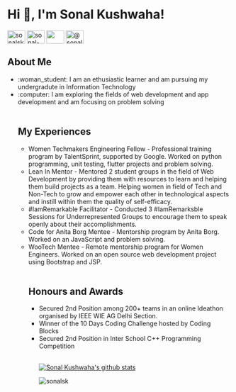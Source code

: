 <h1>Hi 👋, I'm Sonal Kushwaha!</h1>

<a href="https://twitter.com/sonalsk2306" target="blank"><img align="center" src="https://cdn.jsdelivr.net/npm/simple-icons@3.0.1/icons/twitter.svg" alt="sonalsk2306" height="30" width="40" /></a>
<a href="https://linkedin.com/in/sonal-kushwaha" target="blank"><img align="center" src="https://cdn.jsdelivr.net/npm/simple-icons@3.0.1/icons/linkedin.svg" alt="sonal-kushwaha" height="30" width="40" /></a>
<a href="mailto:@sonalkushwaha039@gmail.com" target="blank"><img align="center" src="https://cdn.jsdelivr.net/npm/simple-icons@3.0.1/icons/gmail.svg" height="30" width="40" /></a>
<a href="https://medium.com/@sonalsk" target="blank"><img align="center" src="https://cdn.jsdelivr.net/npm/simple-icons@3.0.1/icons/medium.svg" alt="@sonalsk" height="30" width="40" /></a>
<br>

<h2>About Me</h2>
<ul>
  <li>:woman_student: I am an ethusiastic learner and am pursuing my undergradute in Information Technology</li>
  <li>:computer: I am exploring the fields of web development and app development and am focusing on problem solving</li>

<br>

<h2>My Experiences</h2>
<ul>
  <li>Women Techmakers Engineering Fellow - Professional training program by TalentSprint, supported by Google. Worked on python programming, unit testing, flutter projects and problem solving. </li>
  <li>Lean In Mentor - Mentored 2 student groups in the field of Web Development by providing them with resources to learn and helping them build projects as a team. Helping women in field of Tech and Non-Tech to grow and empower each other in technological aspects and instill within them the quality of self-efficacy.</li>
  <li>#IamRemarkable Facilitator - Conducted 3 #IamRemarksble Sessions for Underrepresented Groups to encourage them to speak openly about their accomplishments.</li>
  <li>Code for Anita Borg Mentee - Mentorship program by Anita Borg. Worked on an JavaScript and problem solving.</li>
  <li>WooTech Mentee -  Remote mentorship program for Women Engineers. Worked on an open source web development project using Bootstrap and JSP.</li>
  
<br>

<h2>Honours and Awards</h2>
<ul>
  <li>Secured 2nd Position among 200+ teams in an online Ideathon organised by IEEE WIE AG Delhi Section.</li>
  <li>Winner of the 10 Days Coding Challenge hosted by Coding Blocks</li>
  <li>Secured 2nd Position in Inter School C++ Programming Competition</li>

<br>


[![Sonal Kushwaha's github stats](https://github-readme-stats.vercel.app/api?username=sonalsk&show_icons=true&theme=radical)](https://github.com/anuraghazra/github-readme-stats)

<p align="left"> <img src="https://komarev.com/ghpvc/?username=sonalsk&label=Profile%20views&color=0e75b6&style=flat" alt="sonalsk" /> </p>
